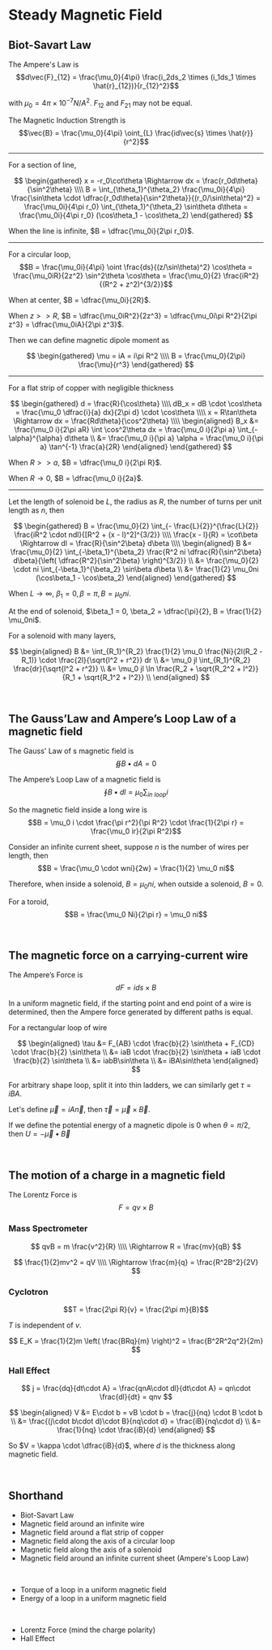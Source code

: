 
# Steady Magnetic Field
## Biot-Savart Law
The Ampere's Law is $$d\vec{F}_{12} = \frac{\mu_0}{4\pi} \frac{i_2ds_2 \times (i_1ds_1 \times \hat{r}_{12})}{r_{12}^2}$$

with $\mu_0 = 4\pi\times 10^{-7} N/A^2$. $F_{12}$ and $F_{21}$ may not be equal.

The Magnetic Induction Strength is $$\vec{B} = \frac{\mu_0}{4\pi} \oint_{L} \frac{id\vec{s} \times \hat{r}}{r^2}$$

---

For a section of line,

$$
\begin{gathered}
  x = -r_0\cot\theta \Rightarrow dx = \frac{r_0d\theta}{\sin^2\theta} \\\\
  B = \int_{\theta_1}^{\theta_2} \frac{\mu_0i}{4\pi} \frac{\sin\theta \cdot \dfrac{r_0d\theta}{\sin^2\theta}}{(r_0/\sin\theta)^2} = \frac{\mu_0i}{4\pi r_0} \int_{\theta_1}^{\theta_2} \sin\theta d\theta = \frac{\mu_0i}{4\pi r_0} (\cos\theta_1 - \cos\theta_2)
\end{gathered}
$$

When the line is infinite, $B = \dfrac{\mu_0i}{2\pi r_0}$.

---

For a circular loop, $$B = \frac{\mu_0i}{4\pi} \oint \frac{ds}{(z/\sin\theta)^2} \cos\theta = \frac{\mu_0iR}{2z^2} \sin^2\theta \cos\theta = \frac{\mu_0}{2} \frac{iR^2}{(R^2 + z^2)^{3/2}}$$

When at center, $B = \dfrac{\mu_0i}{2R}$.

When $z >> R$, $B = \dfrac{\mu_0iR^2}{2z^3} = \dfrac{\mu_0i\pi R^2}{2\pi z^3} = \dfrac{\mu_0iA}{2\pi z^3}$.

Then we can define magnetic dipole moment as

$$
\begin{gathered}
  \mu = iA = i\pi R^2 \\\\
  B = \frac{\mu_0}{2\pi} \frac{\mu}{r^3}
\end{gathered}
$$

---

For a flat strip of copper with negligible thickness

$$
\begin{gathered}
  d = \frac{R}{\cos\theta} \\\\
  dB_x = dB \cdot \cos\theta = \frac{\mu_0 \dfrac{i}{a} dx}{2\pi d} \cdot \cos\theta \\\\
  x = R\tan\theta \Rightarrow dx = \frac{Rd\theta}{\cos^2\theta} \\\\
  \begin{aligned}
    B_x &= \frac{\mu_0 i}{2\pi aR} \int \cos^2\theta dx = \frac{\mu_0 i}{2\pi a} \int_{-\alpha}^{\alpha} d\theta \\
    &= \frac{\mu_0 i}{\pi a} \alpha = \frac{\mu_0 i}{\pi a} \tan^{-1} \frac{a}{2R}
  \end{aligned}
\end{gathered}
$$

When $R >> a$, $B = \dfrac{\mu_0 i}{2\pi R}$.

When $R \rightarrow 0$, $B = \dfrac{\mu_0 i}{2a}$.

---

Let the length of solenoid be $L$, the radius as $R$, the number of turns per unit length as $n$, then

$$
\begin{gathered}
  B = \frac{\mu_0}{2} \int_{- \frac{L}{2}}^{\frac{L}{2}} \frac{iR^2 \cdot ndl}{[R^2 + (x - l)^2]^{3/2}} \\\\
  \frac{x - l}{R} = \cot\beta \Rightarrow dl = \frac{R}{\sin^2\beta} d\beta \\\\
  \begin{aligned}
    B &= \frac{\mu_0}{2} \int_{-\beta_1}^{\beta_2} \frac{R^2 ni \dfrac{R}{\sin^2\beta} d\beta}{\left( \dfrac{R^2}{\sin^2\beta} \right)^{3/2}} \\
    &= \frac{\mu_0}{2} \cdot ni \int_{-\beta_1}^{\beta_2} \sin\beta d\beta \\
    &= \frac{1}{2} \mu_0ni (\cos\beta_1 - \cos\beta_2)
  \end{aligned}
\end{gathered}
$$

When $L\rightarrow \infty$, $\beta_1 = 0, \beta = \pi, B = \mu_0ni$.

At the end of solenoid, $\beta_1 = 0, \beta_2 = \dfrac{\pi}{2}, B = \frac{1}{2} \mu_0ni$.

For a solenoid with many layers,

$$
\begin{aligned}
  B &= \int_{R_1}^{R_2} \frac{1}{2} \mu_0 \frac{Ni}{2l(R_2 - R_1)} \cdot \frac{2l}{\sqrt{l^2 + r^2}} dr \\
  &= \mu_0 jl \int_{R_1}^{R_2} \frac{dr}{\sqrt{l^2 + r^2}} \\
  &= \mu_0 jl \ln \frac{R_2 + \sqrt{R_2^2 + l^2}}{R_1 + \sqrt{R_1^2 + l^2}} \\
\end{aligned}
$$








<br>

## The Gauss’Law and Ampere’s Loop Law of a magnetic field
The Gauss' Law of s magnetic field is $$\oiint B\bullet dA = 0$$

The Ampere’s Loop Law of a magnetic field is $$\oint B\bullet dl = \mu_0 \sum_{in\ loop} i$$

So the magnetic field inside a long wire is $$B = \mu_0 i \cdot \frac{\pi r^2}{\pi R^2} \cdot \frac{1}{2\pi r} = \frac{\mu_0 ir}{2\pi R^2}$$

Consider an infinite current sheet, suppose $n$ is the number of wires per length, then $$B = \frac{\mu_0 \cdot wni}{2w} = \frac{1}{2} \mu_0 ni$$

Therefore, when inside a solenoid, $B = \mu_0 ni$, when outside a solenoid, $B = 0$.

For a toroid, $$B = \frac{\mu_0 Ni}{2\pi r} = \mu_0 ni$$








<br>

## The magnetic force on a carrying-current wire
The Ampere’s Force is
$$dF = ids \times B$$

In a uniform magnetic field, if the starting point and end point of a wire is determined, then the Ampere force generated by different paths is equal.

For a rectangular loop of wire

$$
\begin{aligned}
  \tau &= F_{AB} \cdot \frac{b}{2} \sin\theta + F_{CD} \cdot \frac{b}{2} \sin\theta \\
  &= iaB \cdot \frac{b}{2} \sin\theta + iaB \cdot \frac{b}{2} \sin\theta \\
  &= iabB\sin\theta \\
  &= iBA\sin\theta
\end{aligned}
$$

For arbitrary shape loop, split it into thin ladders, we can similarly get $\tau = iBA$.

Let's define $\vec{\mu} = iA\vec{n}$, then $\vec{\tau} = \vec{\mu} \times \vec{B}$.

If we define the potential energy of a magnetic dipole is 0 when $\theta = \pi/2$, then $U = - \vec{\mu} \bullet \vec{B}$








<br>

## The motion of a charge in a magnetic field
The Lorentz Force is $$F = qv \times B$$

### Mass Spectrometer
$$
qvB = m \frac{v^2}{R} \\\\
\Rightarrow R = \frac{mv}{qB}
$$

$$
\frac{1}{2}mv^2 = qV \\\\
\Rightarrow \frac{m}{q} = \frac{R^2B^2}{2V}
$$


### Cyclotron
$$T = \frac{2\pi R}{v} = \frac{2\pi m}{B}$$

$T$ is independent of $v$.

$$
E_K = \frac{1}{2}m \left( \frac{BRq}{m} \right)^2 = \frac{B^2R^2q^2}{2m}
$$


### Hall Effect
$$
j = \frac{dq}{dt\cdot A} = \frac{qnA\cdot dl}{dt\cdot A} = qn\cdot \frac{dl}{dt} = qnv
$$

$$
\begin{aligned}
  V &= E\cdot b = vB \cdot b = \frac{j}{nq} \cdot B \cdot b \\
  &= \frac{(j\cdot b\cdot d)\cdot B}{nq\cdot d} = \frac{iB}{nq\cdot d} \\
  &= \frac{1}{nq} \cdot \frac{iB}{d}
\end{aligned}
$$

So $V = \kappa \cdot \dfrac{iB}{d}$, where $d$ is the thickness along magnetic field.









<br>

## Shorthand
- Biot-Savart Law
- Magnetic field around an infinite wire
- Magnetic field around a flat strip of copper
- Magnetic field along the axis of a circular loop
- Magnetic field along the axis of a solenoid
- Magnetic field around an infinite current sheet (Ampere's Loop Law)
<br>

- Torque of a loop in a uniform magnetic field
- Energy of a loop in a uniform magnetic field
<br>

- Lorentz Force (mind the charge polarity)
- Hall Effect


